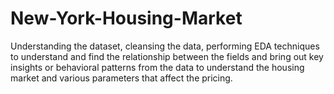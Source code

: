 # New-York-Housing-Market
Understanding the dataset, cleansing the data, performing EDA techniques to understand and find the relationship between the fields and bring out key insights or behavioral patterns from the data to understand the housing market and various parameters that affect the pricing. 
